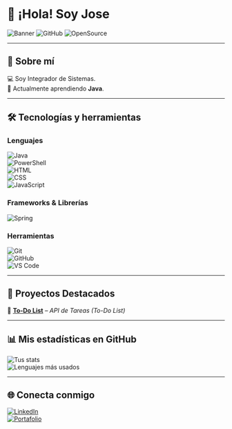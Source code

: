 # 👋 ¡Hola! Soy Jose

![Banner](https://img.shields.io/badge/Desarrollador-Backend-blue?style=for-the-badge) 
![GitHub](https://img.shields.io/badge/GitHub-Pro-black?style=for-the-badge&logo=github)
![OpenSource](https://img.shields.io/badge/Open-Source-brightgreen?style=for-the-badge)

---

## 🚀 Sobre mí   
💻 Soy Integrador de Sistemas.  
🌱 Actualmente aprendiendo **Java**.  

---

## 🛠️ Tecnologías y herramientas  

### Lenguajes
![Java](https://img.shields.io/badge/Java-007396?style=for-the-badge&logo=java&logoColor=white)  
![PowerShell](https://img.shields.io/badge/PowerShell-5391FE?style=for-the-badge&logo=powershell&logoColor=white)    
![HTML](https://img.shields.io/badge/HTML5-E34F26?style=for-the-badge&logo=html5&logoColor=white)  
![CSS](https://img.shields.io/badge/CSS3-1572B6?style=for-the-badge&logo=css3&logoColor=white)  
![JavaScript](https://img.shields.io/badge/JavaScript-323330?style=for-the-badge&logo=javascript&logoColor=F7DF1E)  

### Frameworks & Librerías  
![Spring](https://img.shields.io/badge/Spring-6DB33F?style=for-the-badge&logo=spring&logoColor=white)   

### Herramientas  
![Git](https://img.shields.io/badge/Git-F05032?style=for-the-badge&logo=git&logoColor=white)  
![GitHub](https://img.shields.io/badge/GitHub-100000?style=for-the-badge&logo=github&logoColor=white)  
![VS Code](https://img.shields.io/badge/VS_Code-0078d7?style=for-the-badge&logo=visual%20studio%20code&logoColor=white)  

---

## 📂 Proyectos Destacados  
🔹 [**To-Do List**](https://github.com/JoseH87/API_ToDo_Java) – *API de Tareas (To-Do List)* 

---

## 📊 Mis estadísticas en GitHub  

![Tus stats](https://github-readme-stats.vercel.app/api?username=TUUSUARIO&show_icons=true&theme=tokyonight)  
![Lenguajes más usados](https://github-readme-stats.vercel.app/api/top-langs/?username=TUUSUARIO&layout=compact&theme=tokyonight)  

---

## 🌐 Conecta conmigo  
[![LinkedIn](https://img.shields.io/badge/LinkedIn-Perfil-blue?style=for-the-badge&logo=linkedin)](https://linkedin/josé-hernández-garcía)  
[![Portafolio](https://img.shields.io/badge/🌍-Portafolio-green?style=for-the-badge)](https://JoseH87.github.io/)   


